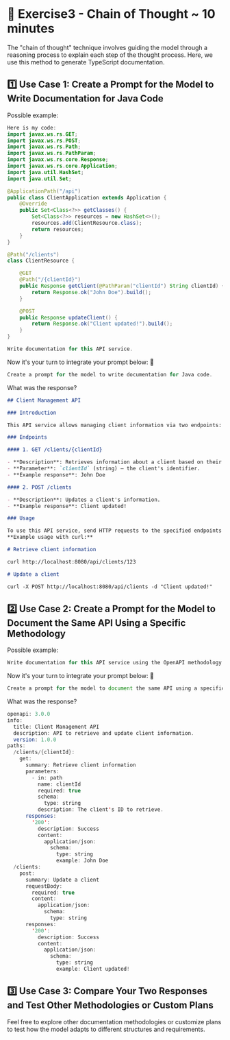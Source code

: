 # 📝 Exercise3 - Chain of Thought ~ 10 minutes

The "chain of thought" technique involves guiding the model through a reasoning process to explain each step of the thought process. Here, we use this method to generate TypeScript documentation.

## 1️⃣ Use Case 1: Create a Prompt for the Model to Write Documentation for Java Code

Possible example:

```java
Here is my code:
import javax.ws.rs.GET;
import javax.ws.rs.POST;
import javax.ws.rs.Path;
import javax.ws.rs.PathParam;
import javax.ws.rs.core.Response;
import javax.ws.rs.core.Application;
import java.util.HashSet;
import java.util.Set;

@ApplicationPath("/api")
public class ClientApplication extends Application {
    @Override
    public Set<Class<?>> getClasses() {
        Set<Class<?>> resources = new HashSet<>();
        resources.add(ClientResource.class);
        return resources;
    }
}

@Path("/clients")
class ClientResource {

    @GET
    @Path("/{clientId}")
    public Response getClient(@PathParam("clientId") String clientId) {
        return Response.ok("John Doe").build();
    }

    @POST
    public Response updateClient() {
        return Response.ok("Client updated!").build();
    }
}

Write documentation for this API service.
```

Now it's your turn to integrate your prompt below: 👀

```java
Create a prompt for the model to write documentation for Java code.
```

What was the response?

```markdown
## Client Management API

### Introduction

This API service allows managing client information via two endpoints: one to retrieve information for a specific client and one to update client information.

### Endpoints

#### 1. GET /clients/{clientId}

- **Description**: Retrieves information about a client based on their ID.
- **Parameter**: `clientId` (string) – the client's identifier.
- **Example response**: John Doe

#### 2. POST /clients

- **Description**: Updates a client's information.
- **Example response**: Client updated!

### Usage

To use this API service, send HTTP requests to the specified endpoints using the base URL.
**Example usage with curl:**

# Retrieve client information

curl http://localhost:8080/api/clients/123

# Update a client

curl -X POST http://localhost:8080/api/clients -d "Client updated!"
```

## 2️⃣ Use Case 2: Create a Prompt for the Model to Document the Same API Using a Specific Methodology

Possible example:

```java
Write documentation for this API service using the OpenAPI methodology.
```

Now it's your turn to integrate your prompt below: 👀

```typescript
Create a prompt for the model to document the same API using a specific methodology.
```

What was the response?

```java
openapi: 3.0.0
info:
  title: Client Management API
  description: API to retrieve and update client information.
  version: 1.0.0
paths:
  /clients/{clientId}:
    get:
      summary: Retrieve client information
      parameters:
        - in: path
          name: clientId
          required: true
          schema:
            type: string
          description: The client's ID to retrieve.
      responses:
        '200':
          description: Success
          content:
            application/json:
              schema:
                type: string
                example: John Doe
  /clients:
    post:
      summary: Update a client
      requestBody:
        required: true
        content:
          application/json:
            schema:
              type: string
      responses:
        '200':
          description: Success
          content:
            application/json:
              schema:
                type: string
                example: Client updated!
```

## 3️⃣ Use Case 3: Compare Your Two Responses and Test Other Methodologies or Custom Plans

Feel free to explore other documentation methodologies or customize plans to test how the model adapts to different structures and requirements.
